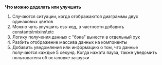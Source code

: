 **Что можно доделать или улучшить**

1) Случаются ситуации, когда отображаются диаграммы двух одинаковых цветов
2) Можно чуть улучшить css-код, в частности добавить constants\mixins\etc
3) Логику получения данных с "бэка" вынести в отдельный хук
4) Разбить отображение массива данных на компоненты
5) Добавить уведомления или информацию о том, что данные получаются каждые 5 секунд. Когда нажата пауза, также уведомить пользователя об остановке загрузки
